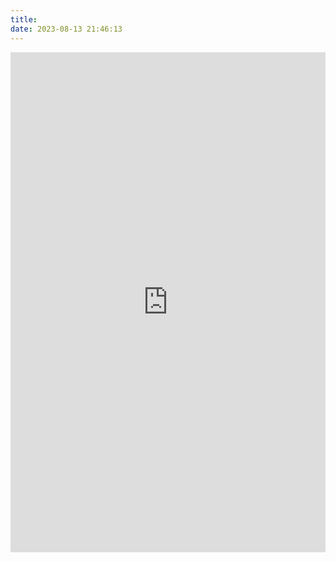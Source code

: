 ```yaml
---
title: 
date: 2023-08-13 21:46:13
---
```

<iframe src="https://ac.yisous.xyz" width="100%" frameborder="0" scrolling="auto" height="800px"></iframe>